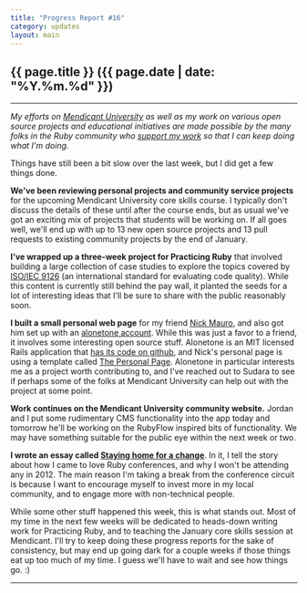 ```yaml
---
title: "Progress Report #16"
category: updates
layout: main
---
```


## {{ page.title }} ({{ page.date | date: "%Y.%m.%d" }})

<hr/>

_My efforts on [Mendicant University](http://university.rubymendicant.com) as well as my work on various open source projects and educational initiatives are made possible by the many folks in the Ruby community who [support my work](/support.html) so that I can keep doing what I'm doing._

Things have still been a bit slow over the last week, but I did get a few things done. 

**We've been reviewing personal projects and community service projects** for the upcoming Mendicant University core skills course. I typically don't discuss the details of these until after the course ends, but as usual we've got an exciting mix of projects that students will be working on. If all goes well, we'll end up with up to 13 new open source projects and 13 pull requests to existing community projects by the end of January.

**I've wrapped up a three-week project for Practicing Ruby** that involved building a large collection of case studies to explore the topics covered by [ISO/IEC 9126](http://en.wikipedia.org/wiki/ISO/IEC_9126) (an international standard for evaluating code quality). While this content is currently still behind the pay wall, it planted the seeds for a lot of interesting ideas that I'll be sure to share with the public reasonably soon.

**I built a small personal web page** for my friend [Nick Mauro](http://nickmauro.com/), and also got him set up with an [alonetone account](http://alonetone.com/nhmjazz/bio). While this was just a favor to a friend, it involves some interesting open source stuff. Alonetone is an MIT licensed Rails application that [has its code on github](https://github.com/sudara/alonetone), and Nick's personal page is using a template called [The Personal Page](https://github.com/weightshift/The-Personal-Page). Alonetone in particular interests me as a project worth contributing to, and I've reached out to Sudara to see if perhaps some of the folks at Mendicant University can help out with the project at some point.

**Work continues on the Mendicant University community website.** Jordan and I put some rudimentary CMS functionality into the app today and tomorrow he'll be working on the RubyFlow inspired bits of functionality. We may have something suitable for the public eye within the next week or two.

**I wrote an essay called [Staying home for a change](http://majesticseacreature.com/essays/2012/01/04/staying-home.html)**. In it, I tell the story about how I came to love Ruby conferences, and why I won't be attending any in 2012. The main reason I'm taking a break from the conference circuit is because I want to encourage myself to invest more in my local community, and to engage more with non-technical people.

While some other stuff happened this week, this is what stands out. Most of my time in the next few weeks will be dedicated to heads-down writing work for Practicing Ruby, and to teaching the January core skills session at Mendicant. I'll try to keep doing these progress reports for the sake of consistency, but may end up going dark for a couple weeks if those things eat up too much of my time. I guess we'll have to wait and see how things go. :) 
<hr/>
